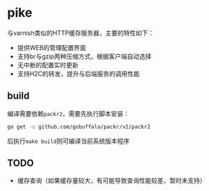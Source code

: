 # pike


与varnish类似的HTTP缓存服务器，主要的特性如下：

- 提供WEB的管理配置界面
- 支持br与gzip两种压缩方式，根据客户端自动选择
- 无中断的配置实时更新
- 支持H2C的转发，提升与后端服务的调用性能


## build

编译需要依赖`packr2`，需要先执行脚本安装：

```bash
go get -u github.com/gobuffalo/packr/v2/packr2 
```

后执行`make build`则可编译当前系统版本程序

## TODO

- 缓存查询（如果缓存量较大，有可能导致查询性能较差，暂时未支持）